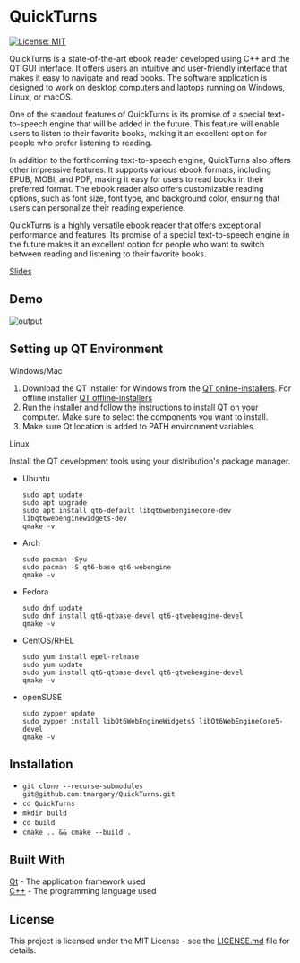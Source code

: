 # QuickTurns

[![License: MIT](https://img.shields.io/badge/License-MIT-yellow.svg)](https://opensource.org/licenses/MIT)

QuickTurns is a state-of-the-art ebook reader developed using C++ and the QT GUI interface. It offers users an intuitive and user-friendly interface that makes it easy to navigate and read books. The software application is designed to work on desktop computers and laptops running on Windows, Linux, or macOS.

One of the standout features of QuickTurns is its promise of a special text-to-speech engine that will be added in the future. This feature will enable users to listen to their favorite books, making it an excellent option for people who prefer listening to reading.

In addition to the forthcoming text-to-speech engine, QuickTurns also offers other impressive features. It supports various ebook formats, including EPUB, MOBI, and PDF, making it easy for users to read books in their preferred format. The ebook reader also offers customizable reading options, such as font size, font type, and background color, ensuring that users can personalize their reading experience.

QuickTurns is a highly versatile ebook reader that offers exceptional performance and features. Its promise of a special text-to-speech engine in the future makes it an excellent option for people who want to switch between reading and listening to their favorite books.

[Slides](https://docs.google.com/presentation/d/1JWWIJeA5GChfNUFarCOqWLlyUM1J1mbe73Wsd7jwBDk)</br>

## Demo
![output](https://user-images.githubusercontent.com/56524296/233860135-2ad6e2bb-a6c3-4772-aec1-46b100751456.gif)


## Setting up QT Environment

Windows/Mac

1. Download the QT installer for Windows from the [QT online-installers](https://www.qt.io/download). For offline installer [QT offline-installers](https://www.qt.io/offline-installers)
2. Run the installer and follow the instructions to install QT on your computer. Make sure to select the components you want to install.
3. Make sure Qt location is added to PATH environment variables.

Linux

Install the QT development tools using your distribution's package manager.

- Ubuntu

    ```
    sudo apt update
    sudo apt upgrade
    sudo apt install qt6-default libqt6webenginecore-dev libqt6webenginewidgets-dev
    qmake -v
    ```

- Arch

    ```
    sudo pacman -Syu
    sudo pacman -S qt6-base qt6-webengine
    qmake -v
    ```

- Fedora

    ```
    sudo dnf update
    sudo dnf install qt6-qtbase-devel qt6-qtwebengine-devel
    qmake -v
    ```

- CentOS/RHEL

    ```
    sudo yum install epel-release
    sudo yum update
    sudo yum install qt6-qtbase-devel qt6-qtwebengine-devel
    qmake -v
    ```

- openSUSE

    ```
    sudo zypper update
    sudo zypper install libQt6WebEngineWidgets5 libQt6WebEngineCore5-devel
    qmake -v
    ```

## Installation
- `git clone --recurse-submodules git@github.com:tmargary/QuickTurns.git`
- `cd QuickTurns`
- `mkdir build`
- `cd build`
- `cmake .. && cmake --build .`

## Built With
[Qt](https://www.qt.io/) - The application framework used</br>
[C++](https://en.wikipedia.org/wiki/C%2B%2B) - The programming language used

## License
This project is licensed under the MIT License - see the [LICENSE.md](https://github.com/tmargary/QuickTurns/blob/main/LICENSE) file for details.
